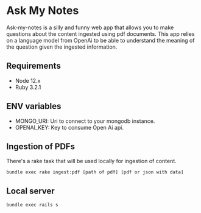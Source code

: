 # Ask My Notes

Ask-my-notes is a silly and funny web app that allows you to make questions about the content ingested using pdf documents. This app relies on a language model from OpenAi to be able to understand the meaning of the question given the ingested information.

## Requirements 

- Node 12.x
- Ruby 3.2.1

## ENV variables

- MONGO_URI: Uri to connect to your mongodb instance.
- OPENAI_KEY: Key to consume Open Ai api.

## Ingestion of PDFs

There's a rake task that will be used locally for ingestion of content.

`bundle exec rake ingest:pdf [path of pdf] [pdf or json with data]`

## Local server 

`bundle exec rails s`
